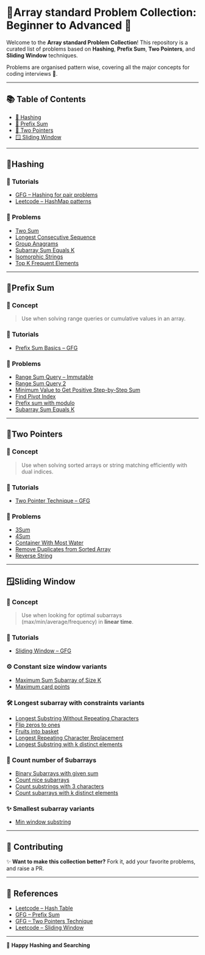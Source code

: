 # 🎯Array standard Problem Collection: Beginner to Advanced 🚀

Welcome to the **Array standard Problem Collection**! This repository is a curated list of problems based on **Hashing**, **Prefix Sum**, **Two Pointers**, and **Sliding Window** techniques. 

Problems are organised pattern wise, covering all the major concepts for coding interviews 💫.

---

## 📚 Table of Contents

- [🐚 Hashing](#hashing)
- [🌟 Prefix Sum](#prefix-sum)
- [👯 Two Pointers](#two-pointers)
- [🪟 Sliding Window](#sliding-window)

---

##  🐚Hashing

### 📘 Tutorials
- [GFG – Hashing for pair problems](https://www.geeksforgeeks.org/hashing-data-structure/)
- [Leetcode – HashMap patterns](https://leetcode.com/tag/hash-table/)

### 🧭 Problems
- [Two Sum](https://leetcode.com/problems/two-sum/)
- [Longest Consecutive Sequence](https://leetcode.com/problems/longest-consecutive-sequence/)
- [Group Anagrams](https://leetcode.com/problems/group-anagrams/)
- [Subarray Sum Equals K](https://leetcode.com/problems/subarray-sum-equals-k/)
- [Isomorphic Strings](https://leetcode.com/problems/isomorphic-strings/)
- [Top K Frequent Elements](https://leetcode.com/problems/top-k-frequent-elements/)

---

## 🌟Prefix Sum

### 🧠 Concept
> Use when solving range queries or cumulative values in an array.

### 📘 Tutorials
- [Prefix Sum Basics – GFG](https://www.geeksforgeeks.org/prefix-sum-array-implementation-applications-competitive-programming/)

### 🧭 Problems
- [Range Sum Query – Immutable](https://leetcode.com/problems/range-sum-query-immutable/)
- [Range Sum Query  2](https://leetcode.com/problems/range-sum-query-2d-immutable)
- [Minimum Value to Get Positive Step-by-Step Sum](https://leetcode.com/problems/minimum-value-to-get-positive-step-by-step-sum)
- [Find Pivot Index](https://leetcode.com/problems/find-pivot-index/)
- [Prefix sum with modulo](https://leetcode.com/problems/subarray-sums-divisible-by-k)
- [Subarray Sum Equals K](https://leetcode.com/problems/subarray-sum-equals-k/)
  
---

## 👯Two Pointers

### 🧠 Concept
> Use when solving sorted arrays or string matching efficiently with dual indices.

### 📘 Tutorials
- [Two Pointer Technique – GFG](https://www.geeksforgeeks.org/two-pointers-technique/)

### 🧭 Problems
- [3Sum](https://leetcode.com/problems/3sum/)
- [4Sum](https://leetcode.com/problems/4sum/)
- [Container With Most Water](https://leetcode.com/problems/container-with-most-water/)
- [Remove Duplicates from Sorted Array](https://leetcode.com/problems/remove-duplicates-from-sorted-array/)
- [Reverse String](https://leetcode.com/problems/reverse-string/)

---

## 🪟Sliding Window

### 🧠 Concept
> Use when looking for optimal subarrays (max/min/average/frequency) in **linear time**.

### 📘 Tutorials
- [Sliding Window – GFG](https://www.geeksforgeeks.org/window-sliding-technique/)

### ⚙️ Constant size window variants
- [Maximum Sum Subarray of Size K](https://www.geeksforgeeks.org/find-maximum-minimum-sum-subarray-size-k/)
- [Maximum card points](https://leetcode.com/problems/maximum-points-you-can-obtain-from-cards/description/)

### 🛠️ Longest subarray with constraints variants
- [Longest Substring Without Repeating Characters](https://leetcode.com/problems/longest-substring-without-repeating-characters/)
- [Flip zeros to ones](https://leetcode.com/problems/max-consecutive-ones-iii)
- [Fruits into basket](https://leetcode.com/problems/fruit-into-baskets)
- [Longest Repeating Character Replacement](https://leetcode.com/problems/longest-repeating-character-replacement/description/)
- [Longest Substring with k distinct elements](https://leetcode.com/problems/longest-substring-with-at-most-k-distinct-characters)

### 🚀 Count number of Subarrays
- [Binary Subarrays with given sum](https://leetcode.com/problems/binary-subarrays-with-sum/description/)
- [Count nice subarrays](https://leetcode.com/problems/count-number-of-nice-subarrays/description/)
- [Count substrings with 3 characters](https://leetcode.com/problems/number-of-substrings-containing-all-three-characters/description/)
- [Count subarrays with k distinct elements](https://leetcode.com/problems/subarrays-with-k-different-integers/description/)

### ✨ Smallest subarray variants
- [Min window substring](https://leetcode.com/problems/minimum-window-substring/description/)
  
---

## 💬 Contributing

✨ **Want to make this collection better?** Fork it, add your favorite problems, and raise a PR.

---

## 🔗 References

- [Leetcode – Hash Table](https://leetcode.com/tag/hash-table/)
- [GFG – Prefix Sum](https://www.geeksforgeeks.org/prefix-sum-array/)
- [GFG – Two Pointers Technique](https://www.geeksforgeeks.org/two-pointers-technique/)
- [Leetcode – Sliding Window](https://leetcode.com/tag/sliding-window/)

---

🚀 **Happy Hashing and Searching**

